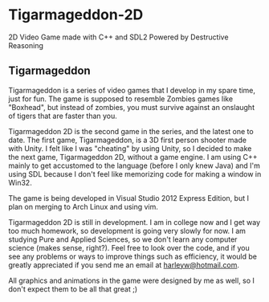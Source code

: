 Tigarmageddon-2D
================

2D Video Game made with C++ and SDL2
Powered by Destructive Reasoning

Tigarmageddon
-----------------

Tigarmageddon is a series of video games that I develop in my spare time, just for fun. The game is supposed to resemble Zombies games like "Boxhead", but instead of zombies, you must survive against an onslaught of tigers that are faster than you.

Tigarmageddon 2D is the second game in the series, and the latest one to date. The first game, Tigarmageddon, is a 3D first person shooter made with Unity. I felt like I was "cheating" by using Unity, so I decided to make the next game, Tigarmageddon 2D, without a game engine. I am using C++ mainly to get accustomed to the language (before I only knew Java) and I'm using SDL because I don't feel like memorizing code for making a window in Win32.

The game is being developed in Visual Studio 2012 Express Edition, but I plan on merging to Arch Linux and using vim. 

Tigarmageddon 2D is still in development. I am in college now and I get way too much homework, so development is going very slowly for now. I am studying Pure and Applied Sciences, so we don't learn any computer science (makes sense, right?). Feel free to look over the code, and if you see any problems or ways to improve things such as efficiency, it would be greatly appreciated if you send me an email at harleyw@hotmail.com.

All graphics and animations in the game were designed by me as well, so I don't expect them to be all that great ;)
